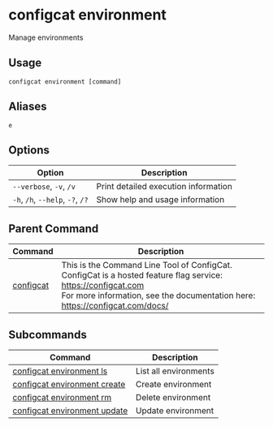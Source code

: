 # configcat environment
Manage environments
## Usage
```
configcat environment [command]
```
## Aliases
`e`
## Options
| Option | Description |
| ------ | ----------- |
| `--verbose`, `-v`, `/v` | Print detailed execution information |
| `-h`, `/h`, `--help`, `-?`, `/?` | Show help and usage information |
## Parent Command
| Command | Description |
| ------ | ----------- |
| [configcat](README.md) | This is the Command Line Tool of ConfigCat.<br/>ConfigCat is a hosted feature flag service: https://configcat.com<br/>For more information, see the documentation here: https://configcat.com/docs/ |
## Subcommands
| Command | Description |
| ------ | ----------- |
| [configcat environment ls](configcat-environment-ls.md) | List all environments |
| [configcat environment create](configcat-environment-create.md) | Create environment |
| [configcat environment rm](configcat-environment-rm.md) | Delete environment |
| [configcat environment update](configcat-environment-update.md) | Update environment |
